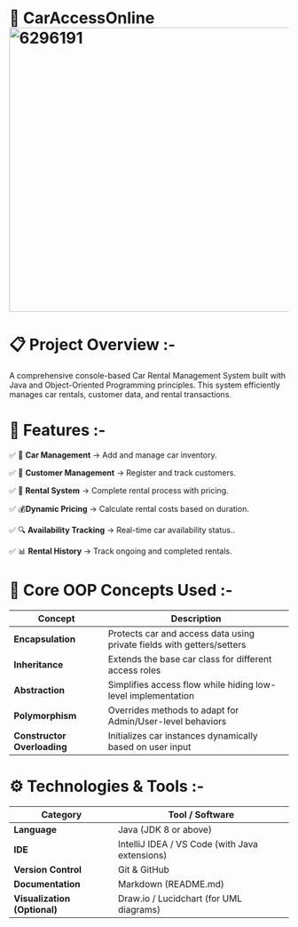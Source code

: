 # 🚗 CarAccessOnline <img width="512" height="512" alt="6296191" src="https://github.com/user-attachments/assets/aade5af3-fb10-43ee-a3e2-c975b14b3fb1" />

# 📋 Project Overview :-

A comprehensive console-based Car Rental Management System built with Java and Object-Oriented Programming principles. This system efficiently manages car rentals, customer data, and rental transactions.

# 🚀 Features :-

✅ 🏢 **Car Management** -> Add and manage car inventory.

✅ 👥 **Customer Management** -> Register and track customers.

✅ 📅 **Rental System** -> Complete rental process with pricing.

✅ 💰**Dynamic Pricing** -> Calculate rental costs based on duration.

✅ 🔍 **Availability Tracking** -> Real-time car availability status..

✅ 📊 **Rental History** -> Track ongoing and completed rentals.

# 🧠 Core OOP Concepts Used :-

| Concept | Description |
|----------|--------------|
| **Encapsulation** | Protects car and access data using private fields with getters/setters |
| **Inheritance** | Extends the base car class for different access roles |
| **Abstraction** | Simplifies access flow while hiding low-level implementation |
| **Polymorphism** | Overrides methods to adapt for Admin/User-level behaviors |
| **Constructor Overloading** | Initializes car instances dynamically based on user input |

# ⚙️ Technologies & Tools :-

| Category | Tool / Software |
|-----------|----------------|
| **Language** | Java (JDK 8 or above) |
| **IDE** | IntelliJ IDEA / VS Code (with Java extensions) |
| **Version Control** | Git & GitHub |
| **Documentation** | Markdown (README.md) |
| **Visualization (Optional)** | Draw.io / Lucidchart (for UML diagrams) |


